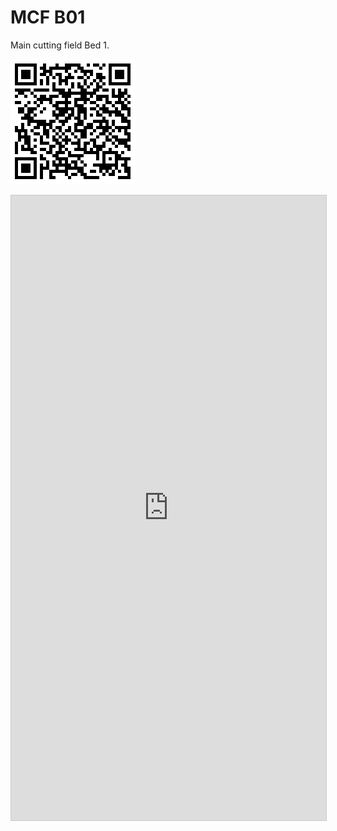 # MCF B01

Main cutting field Bed 1.

![mcf-b01](img/mcf-b01.png)

<iframe class="airtable-embed" 
  src="https://airtable.com/embed/shrrykqgi8BxSm3FI?backgroundColor=yellow&viewControls=on" 
  frameborder="0" 
  onmousewheel="" 
  width="100%" 
  height="1000" 
  style="background: 
  transparent; 
  border: 1px solid #ccc;">
</iframe>
